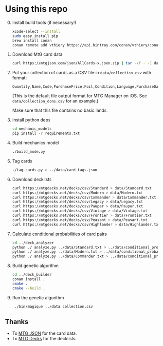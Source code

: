 # Using this repo

0. Install build tools (if necessary!)

	```bash
	xcode-select --install
	sudo easy_install pip
	brew install conan
	conan remote add vthiery https://api.bintray.com/conan/vthiery/conan-packages
	```

1. Download MtG card data

   ```bash
   curl https://mtgjson.com/json/AllCards-x.json.zip | tar -xf - -C data
   ```

2. Put your collection of cards as a CSV file in `data/collection.csv` with format:

    ```
    Quantity,Name,Code,PurchasePrice,Foil,Condition,Language,PurchaseData
    ```

    (This is the default file output format for MTG Manager on iOS. See `data/collection_dons.csv` for an example.)

    Make sure that this file contains no basic lands.

3. Install python deps

    ```bash
    cd mechanic_models
    pip install -r requirements.txt
    ```

4. Build mechanics model

   ```bash
   ./build_mode.py
   ```

5. Tag cards

   ```bash
   ./tag_cards.py > ../data/card_tags.json
   ```

6. Download decklists

   ```bash
   curl https://mtgdecks.net/decks/csv/Standard > data/Standard.txt
   curl https://mtgdecks.net/decks/csv/Modern > data/Modern.txt
   curl https://mtgdecks.net/decks/csv/Commander > data/Commander.txt
   curl https://mtgdecks.net/decks/csv/Legacy > data/Legacy.txt
   curl https://mtgdecks.net/decks/csv/Pauper > data/Pauper.txt
   curl https://mtgdecks.net/decks/csv/Vintage > data/Vintage.txt
   curl https://mtgdecks.net/decks/csv/Frontier > data/Frontier.txt
   curl https://mtgdecks.net/decks/csv/Peasant > data/Peasant.txt
   curl https://mtgdecks.net/decks/csv/Highlander > data/Highlander.txt
   ```

7. Calculate conditional probabilities of card pairs

   ```bash
   cd ../deck_analyzer
   python ./ analyze.py ../data/Standard.txt > ../data/conditional_probabilities_standard.json
   python ./ analyze.py ../data/Modern.txt > ../data/conditional_probabilities_modern.json
   python ./ analyze.py ../data/Commander.txt > ../data/conditional_probabilities_commander.json
   ```

8. Build genetic algorithm

   ```bash
   cd ../deck_builder
   conan install .
   cmake .
   cmake --build .
   ```

9. Run the genetic algorithm

   ```bash
    ./bin/magique ../data collection.csv
    ```

## Thanks

* To [MTG JSON](https://mtgjson.com/) for the card data.
* To [MTG Decks](https://mtgdecks.net/) for the decklists.

